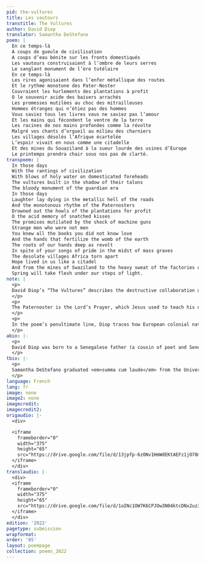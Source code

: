 ```yaml
---
pid: the-vultures
title: Les vautours
transtitle: The Vultures
author: David Diop
translator: Samantha DeStefano
poem: |
  En ce temps-là
  A coups de gueule de civilisation
  A coups d’eau bénite sur les fronts domestiqués
  Les vautours construisaient à l’ombre de leurs serres
  Le sanglant monument de l’ère tutélaire
  En ce temps-là
  Les rires agonisaient dans l’enfer métallique des routes
  Et le rythme monotone des Pater-Noster
  Couvraient les hurlements des plantations à profit
  O le souvenir acide des baisers arrachés
  Les promesses mutilées au choc des mitrailleuses
  Hommes étranges qui n’étiez pas des hommes
  Vous saviez tous les livres vous ne saviez pas l’amour
  Et les mains qui fécondent le ventre de la terre
  Les racines de nos mains profondes comme la révolte
  Malgré vos chants d’orgueil au milieu des charniers
  Les villages désolés l’Afrique écartelée
  L’espoir vivait en nous comme une citadelle
  Et des mines du Souaziland à la sueur lourde des usines d’Europe
  Le printemps prendra chair sous nos pas de clarté.
transpoem: |
  In those days
  With the rantings of civilization
  With blows of holy water on domesticated foreheads
  The vultures built in the shadow of their talons
  The bloody monument of the guardian era
  In those days
  Laughter lay dying in the metallic hell of the roads
  And the monotonous rhythm of the Paternosters
  Drowned out the howls of the plantations for profit
  O the acid memory of snatched kisses
  The promises mutilated by the shock of machine guns
  Strange men who were not men
  You knew all the books you did not know love
  And the hands that fertilize the womb of the earth
  The roots of our hands deep as revolt
  In spite of your songs of pride in the midst of mass graves
  The desolate villages Africa torn apart
  Hope lived in us like a citadel
  And from the mines of Swaziland to the heavy sweat of the factories of Europe
  Spring will take flesh under our steps of light.
note: |
  <p>
  David Diop’s “The Vultures” describes the destructive collaboration of Christian missionaries and French colonizers in Africa. Translator Ulli Beier renders the second line (“à coups de gueule de civilisation”) as “when civilization kicked us in the face” by reading “coups de gueule” as a literal composite of <em>coups</em> (“blows”) and <em>gueule</em> (an informal word for “mouth, face”). However, “coup de gueule” is an idiom that means “roar, yell, rant, tirade,” so I translated this line as “with the rantings of civilization.” I translated <em>domestiqués</em> as “domesticated,” rather than its secondary meaning of “controlled, subjugated,” to show that the Christian missionaries who helped colonize Africa sought to erase traditional African culture and replace it with European culture under the guise of “domesticating” and allegedly improving Black people. Before Diop describes the physical violence of colonization, he condemns the cultural imperialism that supported it, which relied as much on “all the books” as on “machine guns.” He immediately dismisses the racist ideology that justified the spread of “civilization” as mere “rantings,” establishing the hopeful promise of the poem’s conclusion.
  </p>
  <p>
  The Paternoster is the Lord’s Prayer, which Jesus used to teach his disciples how to pray just as Europeans forced Africans to follow their Christian practices. I translated <em>couvrait</em> as its more intense secondary meaning, “drowned out,” instead of the literal “covered,” to emphasize how missionary activities dismissed the brutal realities of slavery.
  </p>
  <p>
  In the poem’s penultimate line, Diop traces how European colonial nations’ industrial production used raw materials taken from African colonies. By connecting the exploitation of Swaziland (now Eswatini, its indigenous pre-colonial name), a Southern African nation colonized by the British, to his own heritage in West Africa under French rule, he expresses the Négritude movement’s Pan-African solidarity and hope for global Black liberation.
  </p>
abio: |-
  <p>
  David Diop was born to a Senegalese father (a cousin of poet and Senegalese president Léopold Sédar Senghor) and a Cameroonian mother in 1927 in Bordeaux, France. Throughout his life, he divided his time between West Africa and France. He was a radical voice of Négritude, a twentieth-century Francophone African and Caribbean literary movement that was partly inspired by the Harlem Renaissance and Black poets such as Langston Hughes. Négritude’s goal was to promote pride in a rich Black culture as a reaction against oppressive French colonial rule. Diop’s protest poetry is more militant than that of African poets like Senghor. His writings display the commitment to African liberation and revolt against colonialism found in Caribbean poets like Aimé Césaire. Diop contributed poems to <em>Présence Africaine</em> (<em>African Presence</em>), an influential Parisian political and literary magazine of the African diaspora. In 1956, he published his only book, <em>Coups de pilon</em> (<em>Pestle Blows</em>), which was translated into English, along with additional poems and prose pieces, as <em>Hammer Blows and Other Writings</em> in 1973. He died in a plane crash near Dakar, Senegal, in 1960, days before Senghor was elected the first president of the newly independent nation.
  </p>
tbio: |-
  <p>
  Samantha DeStefano graduated <em>summa cum laude</em> from the University of Pennsylvania with a BA in English, a concentration in medieval and Renaissance literature, and minors in both classical studies and gender, sexuality, and women’s studies. At Penn, she studied Latin, Old English, and Middle English. She has published academic research in <em>Transcription Collection</em> and <em>Journal of the Penn Manuscript Collective</em> on a manuscript of <em>Poems, 1805–1818</em> by John Syng Dorsey, the author of the first American textbook of surgery, for which she translated quotations from Latin poetry. She published translations of David Diop’s poems “To My Mother” and “He Who Lost Everything” in the Spring 2020 issue of <em>DoubleSpeak</em> and of “To a Black Dancer” in the Spring 2021 issue. She has near-native knowledge of Spanish and is fluent in French.
  </p>
language: French
lang: fr
image: none
image2: none
imagecredit:
imagecredit2:
origaudio: |-
  <div>

  <iframe
    frameborder="0"
    width="375"
    height="65"
    src="https://drive.google.com/file/d/13jpfp-6zONv1HmWdEKtAEFz1jO78myNw/preview">
  </iframe>
  </div>
translaudio: |-
  <div>
  <iframe
    frameborder="0"
    width="375"
    height="65"
    src="https://drive.google.com/file/d/1oINc1OW7K6CPJOw3N04ktcDNx2uz3MZf/preview">
  </iframe>
  </div>
edition: '2022'
pagetype: submission
wrapformat:
order: '05'
layout: poempage
collection: poems_2022
---
```

